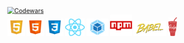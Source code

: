 [![Codewars](https://www.codewars.com/users/ddlisicyn98/badges/large)](https://www.codewars.com/users/ddlisicyn98)
<br>
<img src="https://raw.githubusercontent.com/ddlisicyn/ddlisicyn/main/image/js.png" width=40px />
<img src="https://raw.githubusercontent.com/ddlisicyn/ddlisicyn/main/image/html.png" width=40px />
<img src="https://raw.githubusercontent.com/ddlisicyn/ddlisicyn/main/image/css.png" width=40px />
<img src="https://raw.githubusercontent.com/ddlisicyn/ddlisicyn/main/image/react.png" width=45px />
<img src="https://raw.githubusercontent.com/ddlisicyn/ddlisicyn/main/image/webpack.png" width=50px />
<img src="https://raw.githubusercontent.com/ddlisicyn/ddlisicyn/main/image/npm.png" width=50px />
<img src="https://raw.githubusercontent.com/ddlisicyn/ddlisicyn/main/image/babel.png" width=75px />
<img src="https://raw.githubusercontent.com/ddlisicyn/ddlisicyn/main/image/gulp.png" width=20px />
